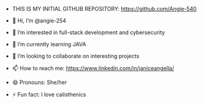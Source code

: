 - THIS IS MY INITIAL GITHUB REPOSITORY: https://github.com/Angie-540

- 👋 Hi, I’m @angie-254
- 👀 I’m interested in full-stack development and cybersecurity
- 🌱 I’m currently learning JAVA
- 💞️ I’m looking to collaborate on interesting projects
- 📫 How to reach me: https://www.linkedin.com/in/janiceangella/
- 😄 Pronouns: She/her
- ⚡ Fun fact: I love calisthenics

<!---
angie-254/angie-254 is a ✨ special ✨ repository because its `README.md` (this file) appears on your GitHub profile.
You can click the Preview link to take a look at your changes.
--->
